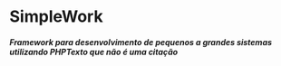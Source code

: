 # SimpleWork
##### Framework para desenvolvimento de pequenos a grandes sistemas utilizando PHPTexto que não é uma citação